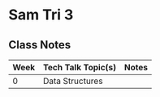 # Sam Tri 3

## Class Notes

| Week | Tech Talk Topic(s) | Notes |
| ---    | ---                | ---   |
| 0 | Data Structures | |
